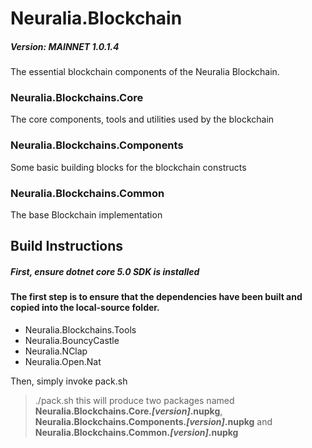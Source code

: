 # Neuralia.Blockchain

##### Version:  MAINNET 1.0.1.4

The essential blockchain components of the Neuralia Blockchain.

### Neuralia.Blockchains.Core
The core components, tools and utilities used by the blockchain
### Neuralia.Blockchains.Components
Some basic building blocks for the blockchain constructs
### Neuralia.Blockchains.Common
The base Blockchain implementation

## Build Instructions

##### First, ensure dotnet core 5.0 SDK is installed

#### The first step is to ensure that the dependencies have been built and copied into the local-source folder.

 - Neuralia.Blockchains.Tools
 - Neuralia.BouncyCastle
 - Neuralia.NClap
 - Neuralia.Open.Nat

Then, simply invoke pack.sh
> ./pack.sh
this will produce two packages named **Neuralia.Blockchains.Core.*[version]*.nupkg**, **Neuralia.Blockchains.Components.*[version]*.nupkg** and **Neuralia.Blockchains.Common.*[version]*.nupkg**
